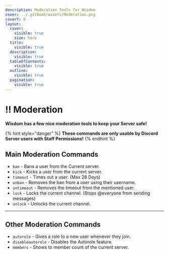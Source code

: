 ```yaml
---
description: Moderation Tools for Wisdom
cover: ../.gitbook/assets/Moderation.png
coverY: 0
layout:
  cover:
    visible: true
    size: hero
  title:
    visible: true
  description:
    visible: true
  tableOfContents:
    visible: true
  outline:
    visible: true
  pagination:
    visible: true
---
```


# ‼ Moderation

**Wisdom has a few nice moderation tools to keep your Server safe!**

{% hint style="danger" %}
**These commands are only usable by Discord Server users with Staff Permissions!**
{% endhint %}

## Main Moderation Commands

* `ban` - Bans a user from the Current server.
* `kick` - Kicks a user from the current server.
* `timeout` - Times out a user. (Max 28 Days)
* `unban` - Removes the ban from a user using their username.
* `untimeout` - Removes the timeout from the mentioned user.
* `lock` - Locks the current channel. (Stops @everyone from sending messages)
* `unlock` - Unlocks the current channel.

***

## Other Moderation Commands

* `autorole` - Gives a role to a new user whenever they join.
* `disableautorole` - Disables the Autorole feature.
* `members` - Shows to member count of the current server.
